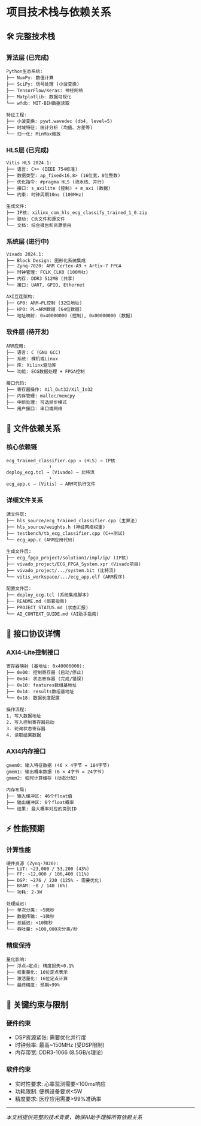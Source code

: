 # 项目技术栈与依赖关系

## 🛠️ 完整技术栈

### 算法层 (已完成)
```
Python生态系统:
├── NumPy: 数值计算
├── SciPy: 信号处理 (小波变换)
├── TensorFlow/Keras: 神经网络
├── Matplotlib: 数据可视化
└── wfdb: MIT-BIH数据读取

特征工程:
├── 小波变换: pywt.wavedec (db4, level=5)
├── 时域特征: 统计分析 (均值、方差等)
└── 归一化: MinMax缩放
```

### HLS层 (已完成)
```
Vitis HLS 2024.1:
├── 语言: C++ (IEEE 754标准)
├── 数据类型: ap_fixed<16,8> (16位宽，8位整数)
├── 优化指令: #pragma HLS (流水线、并行)
├── 接口: s_axilite (控制) + m_axi (数据)
└── 约束: 时钟周期10ns (100MHz)

生成文件:
├── IP核: xilinx_com_hls_ecg_classify_trained_1_0.zip
├── 驱动: C头文件和源文件
└── 文档: 综合报告和资源使用
```

### 系统层 (进行中)
```
Vivado 2024.1:
├── Block Design: 图形化系统集成
├── Zynq-7020: ARM Cortex-A9 + Artix-7 FPGA
├── 时钟管理: FCLK_CLK0 (100MHz)
├── 内存: DDR3 512MB (共享)
└── 接口: UART, GPIO, Ethernet

AXI互连架构:
├── GP0: ARM→PL控制 (32位地址)
├── HP0: PL→ARM数据 (64位数据)
└── 地址映射: 0x40000000 (控制), 0x00000000 (数据)
```

### 软件层 (待开发)
```
ARM应用:
├── 语言: C (GNU GCC)
├── 系统: 裸机或Linux
├── 库: Xilinx驱动库
└── 功能: ECG数据处理 + FPGA控制

接口代码:
├── 寄存器操作: Xil_Out32/Xil_In32
├── 内存管理: malloc/memcpy
├── 中断处理: 可选异步模式
└── 用户接口: 串口或网络
```

## 📁 文件依赖关系

### 核心依赖链
```
ecg_trained_classifier.cpp → (HLS) → IP核
                ↓
deploy_ecg.tcl → (Vivado) → 比特流
                ↓  
ecg_app.c → (Vitis) → ARM可执行文件
```

### 详细文件关系
```
源文件层:
├── hls_source/ecg_trained_classifier.cpp (主算法)
├── hls_source/weights.h (神经网络权重)
├── testbench/tb_ecg_classifier.cpp (C++测试)
└── ecg_app.c (ARM应用代码)

生成文件层:
├── ecg_fpga_project/solution1/impl/ip/ (IP核)
├── vivado_project/ECG_FPGA_System.xpr (Vivado项目)
├── vivado_project/.../system.bit (比特流)
└── vitis_workspace/.../ecg_app.elf (ARM程序)

配置文件层:
├── deploy_ecg.tcl (系统集成脚本)
├── README.md (部署指南)
├── PROJECT_STATUS.md (状态汇报)
└── AI_CONTEXT_GUIDE.md (AI助手指南)
```

## 🔗 接口协议详情

### AXI4-Lite控制接口
```
寄存器映射 (基地址: 0x40000000):
├── 0x00: 控制寄存器 (启动/停止)
├── 0x04: 状态寄存器 (完成/错误)
├── 0x10: features数组基地址
├── 0x14: results数组基地址
└── 0x18: 数据长度配置

操作流程:
1. 写入数据地址
2. 写入控制寄存器启动
3. 轮询状态寄存器
4. 读取结果数据
```

### AXI4内存接口  
```
gmem0: 输入特征数据 (46 × 4字节 = 184字节)
gmem1: 输出概率数据 (6 × 4字节 = 24字节)  
gmem2: 临时计算缓存 (动态分配)

内存布局:
├── 输入缓冲区: 46个float值
├── 输出缓冲区: 6个float概率
└── 结果: 最大概率对应的类别ID
```

## ⚡ 性能预期

### 计算性能
```
硬件资源 (Zynq-7020):
├── LUT: ~23,000 / 53,200 (43%)
├── FF: ~12,000 / 106,400 (11%)
├── DSP: ~276 / 220 (125% - 需要优化)
├── BRAM: ~8 / 140 (6%)
└── 功耗: 2-3W

处理延迟:
├── 单次分类: ~5微秒
├── 数据传输: ~1微秒  
├── 总延迟: <10微秒
└── 吞吐量: >100,000次分类/秒
```

### 精度保持
```
量化影响:
├── 浮点→定点: 精度损失<0.1%
├── 权重量化: 16位定点表示
├── 激活量化: 16位定点计算
└── 最终精度: 预期>99%
```

## 🚨 关键约束与限制

### 硬件约束
- DSP资源紧张: 需要优化并行度
- 时钟频率: 最高~150MHz (受DSP限制)
- 内存带宽: DDR3-1066 (8.5GB/s理论)

### 软件约束  
- 实时性要求: 心率监测需要<100ms响应
- 功耗限制: 便携设备要求<5W
- 精度要求: 医疗应用需要>99%准确率

---
*本文档提供完整的技术背景，确保AI助手理解所有依赖关系*

